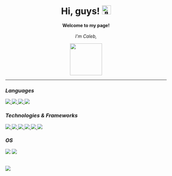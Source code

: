 <h1 align="center">Hi, guys! <img src="https://github.com/wervlad/wervlad/assets/24524555/766d336d-b87d-44ba-807c-c51de2bc6b4d" width="28px" alt="👋"></h1>

<p align="center">
    <b>Welcome to my page!</b><br><br>
    <i>
        I'm Caleb,<br>


    
  <div align="center">
  <img src="https://user-images.githubusercontent.com/74038190/240815616-7b282ec6-fcc3-4600-90a7-2c3140549f58.gif" width="100px">
  </div>
  <hr>
  <h3 align="left">Languages</h2><div> 
  <a href="https://github.com/Caleb-S?tab=repositories&q=&type=&language=python&sort="> 
  <img src="https://img.shields.io/badge/python-black?style=for-the-badge&logo=python">
  </a>
  <a href="https://github.com/Caleb-S?tab=repositories&q=&type=&language=javascript&sort="> 
      <img src="https://img.shields.io/badge/javascript-black?style=for-the-badge&logo=javascript"> 
  </a>
	<a href="https://github.com/Caleb-S?tab=repositories&q=&type=&language=typescript&sort="> 
  <img src="https://img.shields.io/badge/typescript-black?style=for-the-badge&logo=typescript">
    </a>
    <a href="https://github.com/Caleb-S?tab=repositories&q=&type=&language=java&sort="> 
  <img src="https://img.shields.io/badge/java-black?style=for-the-badge&logo=openjdk">
    </a>
	

  </div>
  
  <h3 align="left">Technologies & Frameworks</h2>
  <div>
	 <a href="https://github.com/Caleb-S?tab=repositories&q=&type=&language=html&sort="> 
  <img src="https://img.shields.io/badge/html5-black?style=for-the-badge&logo=html5">
	</a>
	 <a href="https://github.com/Caleb-S?tab=repositories&q=&type=&language=css&sort="> 
  <img src="https://img.shields.io/badge/css3-black?style=for-the-badge&logo=css3">
	</a>
	<a href="https://github.com/Caleb-S?tab=repositories&q=tailwind&type=&language=&sort="> 
	<img src="https://img.shields.io/badge/tailwind-black?style=for-the-badge&logo=tailwind-css">
	</a>
	<a href="https://github.com/Caleb-S?tab=repositories&q=react&type=&language=&sort="> 
  <img src="https://img.shields.io/badge/react-black?style=for-the-badge&logo=react">
	</a>
	<a href="https://github.com/Caleb-S?tab=repositories&q=aws&type=&language=&sort=">
  <img src="https://img.shields.io/badge/aws-black?style=for-the-badge&logo=amazonaws">
		</a>
	<a href="https://github.com/Caleb-S?tab=repositories&q=webflow&type=&language=&sort=">
  <img src="https://img.shields.io/badge/webflow-black?style=for-the-badge&logo=webflow">
	</a>
  </div>
  
  <h3 align="left">OS</h2>
  <div>
  <img src="https://img.shields.io/badge/Windows-black?style=for-the-badge&logo=Windows">
  <img src="https://img.shields.io/badge/linux-black?style=for-the-badge&logo=Linux">
  </div>
  
  <br>
  
  <br>
  <div align="left">
  <a href="https://github.com/Caleb-S?tab=repositories">
  <img src="https://github-readme-stats.vercel.app/api?username=caleb-s&hide=contribs,stars&show_icons=true&theme=transparent">
  </a>
  </div>
